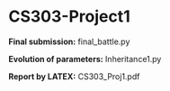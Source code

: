 # CS303-Project1

**Final submission:** final_battle.py

**Evolution of parameters:** Inheritance1.py

**Report by LATEX:** CS303_Proj1.pdf
